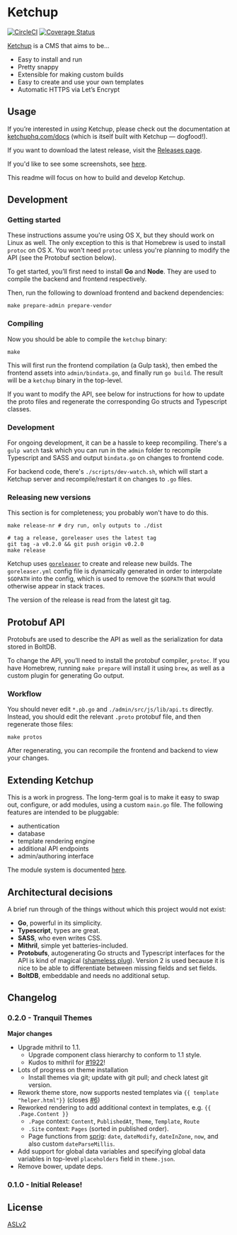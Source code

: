 # Ketchup

[![CircleCI](https://circleci.com/gh/ketchuphq/ketchup.svg?style=svg)](https://circleci.com/gh/ketchuphq/ketchup)
[![Coverage Status](https://coveralls.io/repos/github/ketchuphq/ketchup/badge.svg?branch=master)](https://coveralls.io/github/ketchuphq/ketchup?branch=master)

[Ketchup](https://ketchuphq.com) is a CMS that aims to be...

- Easy to install and run
- Pretty snappy
- Extensible for making custom builds
- Easy to create and use your own templates
- Automatic HTTPS via Let’s Encrypt

## Usage

If you’re interested in _using_ Ketchup, please check out the documentation at [ketchuphq.com/docs](https://ketchuphq.com/docs) (which is itself built with Ketchup &mdash; dogfood!).

If you want to download the latest release, visit the [Releases page](https://github.com/ketchuphq/ketchup/releases).

If you'd like to see some screenshots, see [here](https://ketchuphq.com/docs/screenshots).

This readme will focus on how to build and develop Ketchup.

## Development

### Getting started

These instructions assume you're using OS X, but they should work on Linux as well. The only exception to this is that Homebrew is used to install `protoc` on OS X. You won't need `protoc` unless you're planning to modify the API (see the Protobuf section below).


To get started, you’ll first need to install **Go** and **Node**. They are used to compile the backend and frontend respectively.

Then, run the following to download frontend and backend dependencies:

```
make prepare-admin prepare-vendor
```

### Compiling

Now you should be able to compile the `ketchup` binary:

```
make
```

This will first run the frontend compilation (a Gulp task), then embed the frontend assets into `admin/bindata.go`, and finally run `go build`. The result will be a `ketchup` binary in the top-level.


If you want to modify the API, see below for instructions for how to update the proto files and regenerate the corresponding Go structs and Typescript classes.

### Development

For ongoing development, it can be a hassle to keep recompiling. There's a `gulp watch` task which you can run in the `admin` folder to recompile Typescript and SASS and output `bindata.go` on changes to frontend code.

For backend code, there's `./scripts/dev-watch.sh`, which will start a Ketchup server and recompile/restart it on changes to `.go` files.

### Releasing new versions

This section is for completeness; you probably won't have to do this.

```
make release-nr # dry run, only outputs to ./dist

# tag a release, goreleaser uses the latest tag
git tag -a v0.2.0 && git push origin v0.2.0
make release
```

Ketchup uses [`goreleaser`](https://github.com/goreleaser/goreleaser) to create and release new builds. The `goreleaser.yml` config file is dynamically generated in order to interpolate `$GOPATH` into the config, which is used to remove the `$GOPATH` that would otherwise appear in stack traces.

The version of the release is read from the latest git tag.


## Protobuf API

Protobufs are used to describe the API as well as the serialization for data stored in BoltDB.

To change the API, you’ll need to install the protobuf compiler, `protoc`. If you have Homebrew, running `make prepare` will install it using `brew`, as well as a custom plugin for generating Go output.

### Workflow

You should never edit `*.pb.go` and `./admin/src/js/lib/api.ts` directly. Instead, you should edit the relevant `.proto` protobuf file, and then regenerate those files:

```
make protos
```

After regenerating, you can recompile the frontend and backend to view your changes.

## Extending Ketchup

This is a work in progress. The long-term goal is to make it easy to swap out, configure, or add modules, using a custom `main.go` file. The following features are intended to be pluggable:

- authentication
- database
- template rendering engine
- additional API endpoints
- admin/authoring interface

The module system is documented [here](https://github.com/octavore/naga).

## Architectural decisions

A brief run through of the things without which this project would not exist:

- **Go**, powerful in its simplicity.
- **Typescript**, types are great.
- **SASS**, who even writes CSS.
- **Mithril**, simple yet batteries-included.
- **Protobufs**, autogenerating Go structs and Typescript interfaces for the API is kind of magical ([shameless plug](https://github.com/octavore/pbts)). Version 2 is used because it is nice to be able to differentiate between missing fields and set fields.
- **BoltDB**, embeddable and needs no additional setup.

## Changelog

### 0.2.0 - Tranquil Themes

**Major changes**

- Upgrade mithril to 1.1.
  - Upgrade component class hierarchy to conform to 1.1 style.
  - Kudos to mithril for [#1922](https://github.com/MithrilJS/mithril.js/pull/1922)!
- Lots of progress on theme installation
  - Install themes via git; update with git pull; and check latest git version.
- Rework theme store, now supports nested templates via `{{ template "helper.html"}}` (closes [#6](https://github.com/ketchuphq/ketchup/issues/6))
- Reworked rendering to add additional context in templates, e.g. `{{ .Page.Content }}`
  - `.Page` context: `Content`, `PublishedAt`, `Theme`, `Template`, `Route`
  - `.Site` context: `Pages` (sorted in published order).
  - Page functions from [sprig](https://github.com/Masterminds/sprig): `date`, `dateModify`, `dateInZone`, `now`, and also custom `dateParseMillis`.
- Add support for global data variables and specifying global data variables in top-level `placeholders` field in `theme.json`.
- Remove bower, update deps.

### 0.1.0 - Initial Release!

## License

[ASLv2](https://www.apache.org/licenses/LICENSE-2.0.html)
